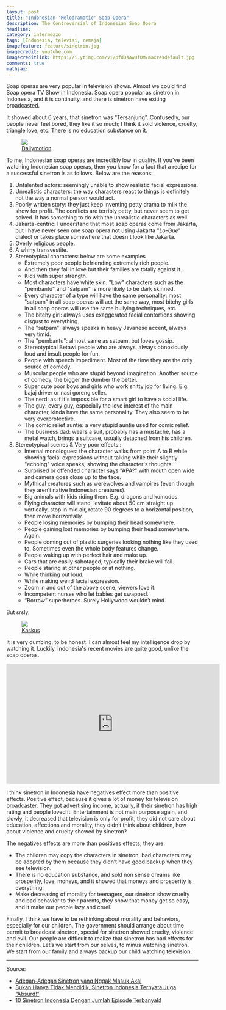 ```yaml
---
layout: post
title: "Indonesian 'Melodramatic' Soap Opera"
description: The Controversial of Indonesian Soap Opera
headline: 
category: intermezzo
tags: [Indonesia, televisi, remaja]
imagefeature: feature/sinetron.jpg
imagecredit: youtube.com
imagecreditlink: https://i.ytimg.com/vi/pfdDsAwUfOM/maxresdefault.jpg
comments: true
mathjax: 
---
```


Soap operas are very popular in television shows. Almost we could find Soap opera TV Show in Indonesia. Soap opera popular as sinetron in Indonesia, and it is continuity, and there is sinetron have exiting broadcasted.

It showed about 6 years, that sinetron was “Tersanjung”. Confusedly, our people never feel bored, they like it so much; I think it sold violence, cruelty, triangle love, etc. There is no education substance on it.

<figure>
	<a href="http://s2.dmcdn.net/PNwPN/1280x720-72E.jpg"><img src="http://s2.dmcdn.net/PNwPN/1280x720-72E.jpg"></a>
	<figcaption><a href="http://www.dailymotion.com/video/x3bhfmj" target="_blank">Dailymotion</a></figcaption>
</figure>


To me, Indonesian soap operas are incredibly low in quality. If you’ve been watching Indonesian soap operas, then you know for a fact that a recipe for a successful sinetron is as follows. Below are the reasons:

1. Untalented actors: seemingly unable to show realistic facial expressions.
1. Unrealistic characters: the way characters react to things is definitely not the way a normal person would act.
1. Poorly written story: they just keep inventing petty drama to milk the show for profit. The conflicts are terribly petty, but never seem to get solved. It has something to do with the unrealistic characters as well.
1. Jakarta-centric: I understand that most soap operas come from Jakarta, but I have never seen one soap opera not using Jakarta "*Lo-Gue*" dialect or takes place somewhere that doesn't look like Jakarta.
1. Overly religious people.
1. A whiny transvestite.
1. Stereotypical characters: below are some examples
	- Extremely poor people befriending extremely rich people.
	- And then they fall in love but their families are totally against it.
	- Kids with super strength.
	- Most characters have white skin. "Low" characters such as the "pembantu" and "satpam" is more likely to be dark skinned.
	- Every character of a type will have the same personality: most "satpam" in all soap operas will act the same way, most bitchy girls in all soap operas will use the same bullying techniques, etc.
	- The bitchy girl: always uses exaggerated facial contortions showing disgust to everything.
	- The "satpam": always speaks in heavy Javanese accent, always very timid.
	- The "pembantu": almost same as satpam, but loves gossip.
	- Stereotypical Betawi people who are always, always obnoxiously loud and insult people for fun.
	- People with speech impediment. Most of the time they are the only source of comedy.
	- Muscular people who are stupid beyond imagination. Another source of comedy, the bigger the dumber the better.
	- Super cute poor boys and girls who work shitty job for living. E.g. bajaj driver or nasi goreng seller.
	- The nerd: as if it's impossible for a smart girl to have a social life.
	- The guy: every guy, especially the love interest of the main character, kinda have the same personality. They also seem to be very overprotective.
	- The comic relief auntie: a very stupid auntie used for comic relief.
	- The business dad: wears a suit, probably has a mustache, has a metal watch, brings a suitcase, usually detached from his children.
1. Stereotypical scenes & Very poor effects::
	- Internal monologues: the character walks from point A to B while showing facial expressions without talking while their slightly "echoing" voice speaks, showing the character's thoughts.
	- Surprised or offended character says "APA?" with mouth open wide and camera goes close up to the face.
	- Mythical creatures such as werewolves and vampires (even though they aren’t native Indonesian creatures).
	- Big animals with kids riding them. E.g. dragons and komodos.
	- Flying character will stand, levitate about 50 cm straight up vertically, stop in mid air, rotate 90 degrees to a horizontal position, then move horizontally. 
	- People losing memories by bumping their head somewhere.
	- People gaining lost memories by bumping their head somewhere. Again.
	- People coming out of plastic surgeries looking nothing like they used to. Sometimes even the whole body features change.
	- People waking up with perfect hair and make up.
	- Cars that are easily sabotaged, typically their brake will fail.
	- People staring at other people or at nothing.
	- While thinking out loud.
	- While making weird facial expression.
	- Zoom in and out of the above scene, viewers love it.
	- Incompetent nurses who let babies get swapped.
	- “Borrow” superheroes. Surely Hollywood wouldn’t mind.

But srsly.

<figure>
	<a href="http://kkcdn-static.kaskus.co.id/images/2012/08/22/1152780_20120822094638.jpg"><img src="http://kkcdn-static.kaskus.co.id/images/2012/08/22/1152780_20120822094638.jpg"></a>
	<figcaption><a href="http://kaskus.co.id/thread/000000000000000015886359/kenapa-harus-ada-batman-sampah-di-tutur-tinular/" target="_blank">Kaskus</a></figcaption>
</figure>

It is very dumbing, to be honest. I can almost feel my intelligence drop by watching it. Luckily, Indonesia's recent movies are quite good, unlike the soap operas.

<iframe width="560" height="315" src="https://www.youtube.com/embed/7PP_RapBJoQ" frameborder="0" allowfullscreen></iframe>

I think sinetron in Indonesia have negatives effect more than positive effects. Positive effect, because it gives a lot of money for television broadcaster. They got advertising income, actually, if their sinetron has high rating and people loved it. Entertainment is not main purpose again, and slowly, it decreased that television is only for profit, they did not care about education, affections and morality, they didn’t think about children, how about violence and cruelty showed by sinetron?
 
The negatives effects are more than positives effects, they are:
- The children may copy the characters in sinetron, bad characters may be adopted by them because they didn’t have good backup when they see television.
- There is no education substance, and sold non sense dreams like prosperity, love, moneys, and it showed that moneys and prosperity is everything.
- Make decreasing of morality for teenagers, our sinetron show cruelty and bad behavior to their parents, they show that money get so easy, and it make our people lazy and cruel.

Finally, I think we have to be rethinking about morality and behaviors, especially for our children. The government should arrange about time permit to broadcast sinetron, special for sinetron showed cruelty, violence and evil. Our people are difficult to realize that sinetron has bad effects for their children. Let’s we start from our selves, to minus watching sinetron. We start from our family and always backup our child watching television.

-----
Source:
- [Adegan-Adegan Sinetron yang Nggak Masuk Akal](http://www.gulalives.co/2016/06/17/adegan-sinetron-tidak-masuk-akal/)
- [Bukan Hanya Tidak Mendidik, Sinetron Indonesia Ternyata Juga “Absurd!”](http://www.duniaku.net/2016/03/03/episode-terbaru-sinetron-indonesia-terbaik/)
- [10 Sinetron Indonesia Dengan Jumlah Episode Terbanyak!](http://lapakfjbku.com/10-sinetron-indonesia-dengan-jumlah-episode-terbanyak)